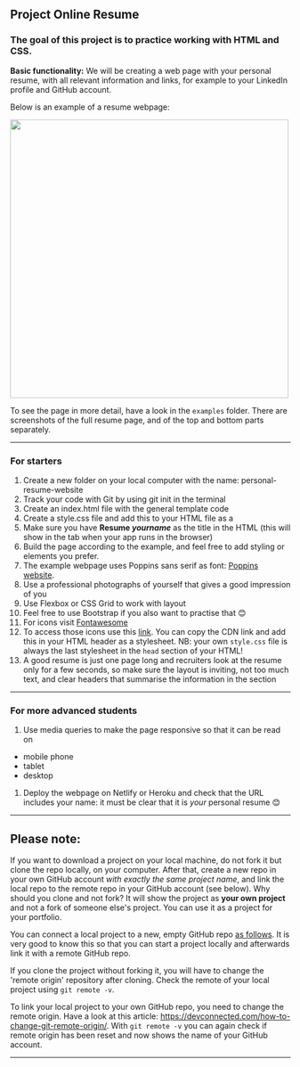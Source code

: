 ## Project Online Resume

### The goal of this project is to practice working with HTML and CSS.

**Basic functionality:** We will be creating a web page with your personal resume, with all relevant information and links, for example to your LinkedIn profile and GitHub account.

Below is an example of a resume webpage:

<img src="./examples/full_sample.png" width="500" />

To see the page in more detail, have a look in the `examples` folder. There are screenshots of the full resume page, and of the top and bottom parts separately.

---

### For starters

1. Create a new folder on your local computer with the name: personal-resume-website
1. Track your code with Git by using git init in the terminal
1. Create an index.html file with the general template code
1. Create a style.css file and add this to your HTML file as a <link>
1. Make sure you have **Resume *yourname*** as the title in the HTML (this will show in the tab when your app runs in the browser)
1. Build the page according to the example, and feel free to add styling or elements you prefer.
1. The example webpage uses Poppins sans serif as font: [Poppins website](https://www.1001fonts.com/poppins-font.html).
1. Use a professional photographs of yourself that gives a good impression of you
1. Use Flexbox or CSS Grid to work with layout 
1. Feel free to use Bootstrap if you also want to practise that 😊
1. For icons visit [Fontawesome](https://fontawesome.com/v4.7/icons/)
1. To access those icons use this [link](https://cdnjs.com/libraries/font-awesome). You can copy the CDN link and add this in your HTML header as a stylesheet. NB: your own `style.css` file is always the last stylesheet in the `head` section of your HTML!
1. A good resume is just one page long and recruiters look at the resume only for a few seconds, so make sure the layout is inviting, not too much text, and clear headers that summarise the information in the section

---

### For more advanced students

1. Use media queries to make the page responsive so that it can be read on
  * mobile phone
  * tablet
  * desktop
1. Deploy the webpage on Netlify or Heroku and check that the URL includes your name: it must be clear that it is *your* personal resume 😊

---

## Please note:
If you want to download a project on your local machine, do not fork it but clone the repo locally, on your computer. After that, create a new repo in your own GitHub account *with exactly the same project name*, and link the local repo to the remote repo in your GitHub account (see below). Why should you clone and not fork? It will show the project as **your own project** and not a fork of someone else's project. You can use it as a project for your portfolio.

You can connect a local project to a new, empty GitHub repo [as follows](https://docs.github.com/en/github/importing-your-projects-to-github/adding-an-existing-project-to-github-using-the-command-line). It is very good to know this so that you can start a project locally and afterwards link it with a remote GitHub repo.

If you clone the project without forking it, you will have to change the 'remote origin' repository after cloning. Check the remote of your local project using `git remote -v`. 

To link your local project to your own GitHub repo, you need to change the remote origin. Have a look at this article: https://devconnected.com/how-to-change-git-remote-origin/. With `git remote -v` you can again check if remote origin has been reset and now shows the name of your GitHub account.

---

